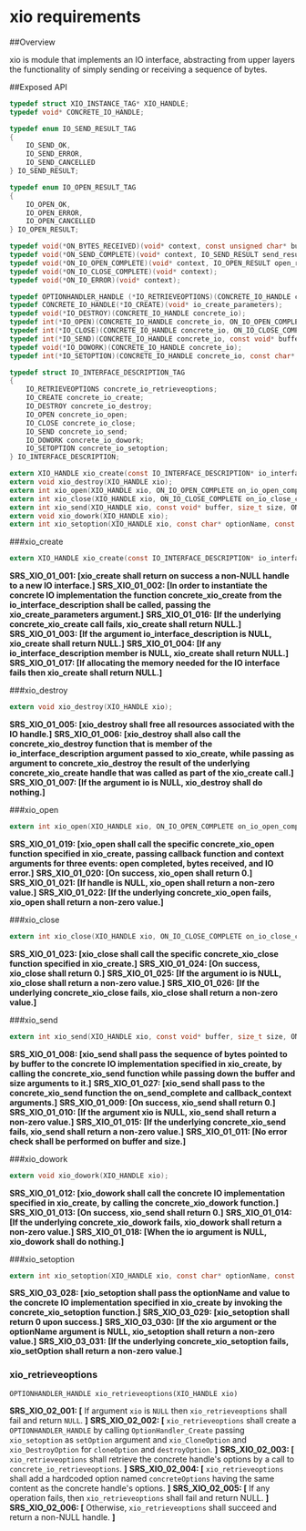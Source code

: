 xio requirements
================
 
##Overview

xio is module that implements an IO interface, abstracting from upper layers the functionality of simply sending or receiving a sequence of bytes.

##Exposed API

```c
typedef struct XIO_INSTANCE_TAG* XIO_HANDLE;
typedef void* CONCRETE_IO_HANDLE;

typedef enum IO_SEND_RESULT_TAG
{
    IO_SEND_OK,
    IO_SEND_ERROR,
    IO_SEND_CANCELLED
} IO_SEND_RESULT;

typedef enum IO_OPEN_RESULT_TAG
{
    IO_OPEN_OK,
    IO_OPEN_ERROR,
    IO_OPEN_CANCELLED
} IO_OPEN_RESULT;

typedef void(*ON_BYTES_RECEIVED)(void* context, const unsigned char* buffer, size_t size);
typedef void(*ON_SEND_COMPLETE)(void* context, IO_SEND_RESULT send_result);
typedef void(*ON_IO_OPEN_COMPLETE)(void* context, IO_OPEN_RESULT open_result);
typedef void(*ON_IO_CLOSE_COMPLETE)(void* context);
typedef void(*ON_IO_ERROR)(void* context);

typedef OPTIONHANDLER_HANDLE (*IO_RETRIEVEOPTIONS)(CONCRETE_IO_HANDLE concrete_io);
typedef CONCRETE_IO_HANDLE(*IO_CREATE)(void* io_create_parameters);
typedef void(*IO_DESTROY)(CONCRETE_IO_HANDLE concrete_io);
typedef int(*IO_OPEN)(CONCRETE_IO_HANDLE concrete_io, ON_IO_OPEN_COMPLETE on_io_open_complete, void* on_io_open_complete_context, ON_BYTES_RECEIVED on_bytes_received, void* on_bytes_received_context, ON_IO_ERROR on_io_error, void* on_io_error_context);
typedef int(*IO_CLOSE)(CONCRETE_IO_HANDLE concrete_io, ON_IO_CLOSE_COMPLETE on_io_close_complete, void* callback_context);
typedef int(*IO_SEND)(CONCRETE_IO_HANDLE concrete_io, const void* buffer, size_t size, ON_SEND_COMPLETE on_send_complete, void* callback_context);
typedef void(*IO_DOWORK)(CONCRETE_IO_HANDLE concrete_io);
typedef int(*IO_SETOPTION)(CONCRETE_IO_HANDLE concrete_io, const char* optionName, const void* value);

typedef struct IO_INTERFACE_DESCRIPTION_TAG
{
    IO_RETRIEVEOPTIONS concrete_io_retrieveoptions;
    IO_CREATE concrete_io_create;
    IO_DESTROY concrete_io_destroy;
    IO_OPEN concrete_io_open;
    IO_CLOSE concrete_io_close;
    IO_SEND concrete_io_send;
    IO_DOWORK concrete_io_dowork;
    IO_SETOPTION concrete_io_setoption;
} IO_INTERFACE_DESCRIPTION;

extern XIO_HANDLE xio_create(const IO_INTERFACE_DESCRIPTION* io_interface_description, const void* io_create_parameters);
extern void xio_destroy(XIO_HANDLE xio);
extern int xio_open(XIO_HANDLE xio, ON_IO_OPEN_COMPLETE on_io_open_complete, void* on_io_open_complete_context, ON_BYTES_RECEIVED on_bytes_received, void* on_bytes_received_context, ON_IO_ERROR on_io_error, void* on_io_error_context);
extern int xio_close(XIO_HANDLE xio, ON_IO_CLOSE_COMPLETE on_io_close_complete, void* callback_context);
extern int xio_send(XIO_HANDLE xio, const void* buffer, size_t size, ON_SEND_COMPLETE on_send_complete, void* callback_context);
extern void xio_dowork(XIO_HANDLE xio);
extern int xio_setoption(XIO_HANDLE xio, const char* optionName, const void* value);
```

###xio_create

```c
extern XIO_HANDLE xio_create(const IO_INTERFACE_DESCRIPTION* io_interface_description, const void* io_create_parameters);
```

**SRS_XIO_01_001: [**xio_create shall return on success a non-NULL handle to a new IO interface.**]**
**SRS_XIO_01_002: [**In order to instantiate the concrete IO implementation the function concrete_xio_create from the io_interface_description shall be called, passing the xio_create_parameters argument.**]**
**SRS_XIO_01_016: [**If the underlying concrete_xio_create call fails, xio_create shall return NULL.**]**
**SRS_XIO_01_003: [**If the argument io_interface_description is NULL, xio_create shall return NULL.**]**
**SRS_XIO_01_004: [**If any io_interface_description member is NULL, xio_create shall return NULL.**]**
**SRS_XIO_01_017: [**If allocating the memory needed for the IO interface fails then xio_create shall return NULL.**]** 

###xio_destroy

```c
extern void xio_destroy(XIO_HANDLE xio);
```

**SRS_XIO_01_005: [**xio_destroy shall free all resources associated with the IO handle.**]**
**SRS_XIO_01_006: [**xio_destroy shall also call the concrete_xio_destroy function that is member of the io_interface_description argument passed to xio_create, while passing as argument to concrete_xio_destroy the result of the underlying concrete_xio_create handle that was called as part of the xio_create call.**]**
**SRS_XIO_01_007: [**If the argument io is NULL, xio_destroy shall do nothing.**]** 

###xio_open

```c
extern int xio_open(XIO_HANDLE xio, ON_IO_OPEN_COMPLETE on_io_open_complete, void* on_io_open_complete_context, ON_BYTES_RECEIVED on_bytes_received, void* on_bytes_received_context, ON_IO_ERROR on_io_error, void* on_io_error_context);
```

**SRS_XIO_01_019: [**xio_open shall call the specific concrete_xio_open function specified in xio_create, passing callback function and context arguments for three events: open completed, bytes received, and IO error.**]**
**SRS_XIO_01_020: [**On success, xio_open shall return 0.**]**
**SRS_XIO_01_021: [**If handle is NULL, xio_open shall return a non-zero value.**]**
**SRS_XIO_01_022: [**If the underlying concrete_xio_open fails, xio_open shall return a non-zero value.**]** 

###xio_close

```c
extern int xio_close(XIO_HANDLE xio, ON_IO_CLOSE_COMPLETE on_io_close_complete, void* callback_context);
```

**SRS_XIO_01_023: [**xio_close shall call the specific concrete_xio_close function specified in xio_create.**]**
**SRS_XIO_01_024: [**On success, xio_close shall return 0.**]**
**SRS_XIO_01_025: [**If the argument io is NULL, xio_close shall return a non-zero value.**]**
**SRS_XIO_01_026: [**If the underlying concrete_xio_close fails, xio_close shall return a non-zero value.**]**

###xio_send

```c
extern int xio_send(XIO_HANDLE xio, const void* buffer, size_t size, ON_SEND_COMPLETE on_send_complete, void* callback_context);
```

**SRS_XIO_01_008: [**xio_send shall pass the sequence of bytes pointed to by buffer to the concrete IO implementation specified in xio_create, by calling the concrete_xio_send function while passing down the buffer and size arguments to it.**]**
**SRS_XIO_01_027: [**xio_send shall pass to the concrete_xio_send function the on_send_complete and callback_context arguments.**]**
**SRS_XIO_01_009: [**On success, xio_send shall return 0.**]**
**SRS_XIO_01_010: [**If the argument xio is NULL, xio_send shall return a non-zero value.**]**
**SRS_XIO_01_015: [**If the underlying concrete_xio_send fails, xio_send shall return a non-zero value.**]**
**SRS_XIO_01_011: [**No error check shall be performed on buffer and size.**]** 

###xio_dowork

```c
extern void xio_dowork(XIO_HANDLE xio);
```

**SRS_XIO_01_012: [**xio_dowork shall call the concrete IO implementation specified in xio_create, by calling the concrete_xio_dowork function.**]**
**SRS_XIO_01_013: [**On success, xio_send shall return 0.**]**
**SRS_XIO_01_014: [**If the underlying concrete_xio_dowork fails, xio_dowork shall return a non-zero value.**]**
**SRS_XIO_01_018: [**When the io argument is NULL, xio_dowork shall do nothing.**]**

###xio_setoption

```c
extern int xio_setoption(XIO_HANDLE xio, const char* optionName, const void* value);
```

**SRS_XIO_03_028: [**xio_setoption shall pass the optionName and value to the concrete IO implementation specified in xio_create by invoking the concrete_xio_setoption function.**]**
**SRS_XIO_03_029: [**xio_setoption shall return 0 upon success.**]**
**SRS_XIO_03_030: [**If the xio argument or the optionName argument is NULL, xio_setoption shall return a non-zero value.**]**
**SRS_XIO_03_031: [**If the underlying concrete_xio_setoption fails, xio_setOption shall return a non-zero value.**]**

### xio_retrieveoptions
```
OPTIONHANDLER_HANDLE xio_retrieveoptions(XIO_HANDLE xio)
```

**SRS_XIO_02_001: [** If argument `xio` is `NULL` then `xio_retrieveoptions` shall fail and return `NULL`. **]**
**SRS_XIO_02_002: [** `xio_retrieveoptions` shall create a `OPTIONHANDLER_HANDLE` by calling `OptionHandler_Create` passing `xio_setoption` as `setOption` argument and `xio_CloneOption` and `xio_DestroyOption` for `cloneOption` and `destroyOption`. **]**
**SRS_XIO_02_003: [** `xio_retrieveoptions` shall retrieve the concrete handle's options by a call to `concrete_io_retrieveoptions`. **]**
**SRS_XIO_02_004: [** `xio_retrieveoptions` shall add a hardcoded option named `concreteOptions` having the same content as the concrete handle's options. **]**
**SRS_XIO_02_005: [** If any operation fails, then `xio_retrieveoptions` shall fail and return NULL. **]**
**SRS_XIO_02_006: [** Otherwise, `xio_retrieveoptions` shall succeed and return a non-NULL handle. **]** 